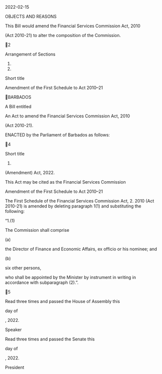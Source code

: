 2022-02-15

OBJECTS AND REASONS

This  Bill  would  amend  the  Financial  Services  Commission  Act,  2010

(Act 2010-21) to alter the composition of the Commission.

2

Arrangement of Sections

1.

2.

Short title

Amendment of the First Schedule to Act 2010–21

BARBADOS

A Bill entitled

An  Act  to  amend  the  Financial  Services  Commission  Act,  2010

(Act 2010-21).

ENACTED by the Parliament of Barbados as follows:

4

Short title

1.
(Amendment) Act, 2022.

This  Act  may  be  cited  as  the  Financial  Services  Commission

Amendment of the First Schedule to Act 2010–21

The  First  Schedule  of  the  Financial  Services  Commission  Act,
2.
2010 (Act 2010-21) is amended by deleting paragraph 1(1) and substituting the
following:

“1.(1)

The Commission shall comprise

(a)

the Director of Finance and Economic Affairs, ex officio or
his nominee; and

(b)

six other persons,

who  shall  be  appointed  by  the  Minister  by  instrument  in  writing  in
accordance with subparagraph (2).”.

5

Read three times and passed the House of Assembly this

day of

, 2022.

Speaker

Read three times and passed the Senate this

day of

, 2022.

President

